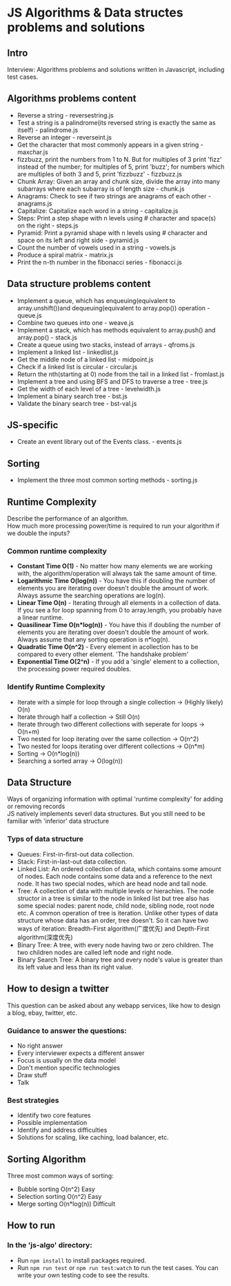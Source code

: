 # JS Algorithms & Data structes problems and solutions

## Intro
Interview: Algorithms problems and solutions written in Javascript, including test cases.

## Algorithms problems content
* Reverse a string - reversestring.js
* Test a string is a palindrome(its reversed string is exactly the same as itself) - palindrome.js
* Reverse an integer - reverseint.js
* Get the character that most commonly appears in a given string - maxchar.js
* fizzbuzz, print the numbers from 1 to N.
 But for multiples of 3 print 'fizz' instead of the number;
 for multiples of 5, print 'buzz';
 for numbers which are multiples of both 3 and 5, print 'fizzbuzz' - fizzbuzz.js
* Chunk Array: Given an array and chunk size, divide the array into many subarrays where each subarray is of length size - chunk.js
* Anagrams: Check to see if two strings are anagrams of each other - anagrams.js
* Capitalize: Capitalize each word in a string - capitalize.js
* Steps: Print a step shape with n levels using # character and space(s) on the right - steps.js
* Pyramid: Print a pyramid shape with n levels using # character and space on its left and right side - pyramid.js
* Count the number of vowels used in a string - vowels.js
* Produce a spiral matrix - matrix.js
* Print the n-th number in the fibonacci series - fibonacci.js

## Data structure problems content
* Implement a queue, which has enqueuing(equivalent to array.unshift())and dequeuing(equivalent to array.pop()) operation - queue.js
* Combine two queues into one - weave.js
* Implement a stack, which has methods equivalent to array.push() and array.pop() - stack.js
* Create a queue using two stacks, instead of arrays - qfroms.js
* Implement a linked list - linkedlist.js
* Get the middle node of a linked list - midpoint.js
* Check if a linked list is circular - circular.js
* Return the nth(starting at 0) node from the tail in a linked list - fromlast.js
* Implement a tree and using BFS and DFS to traverse a tree - tree.js
* Get the width of each level of a tree - levelwidth.js
* Implement a binary search tree - bst.js
* Validate the binary search tree - bst-val.js

## JS-specific
* Create an event library out of the Events class. - events.js

## Sorting
* Implement the three most common sorting methods - sorting.js

## Runtime Complexity
Describe the performance of an algorithm. <br>
How much more processing power/time is required to run your algorithm if we double the inputs?<br>
### Common runtime complexity
* **Constant Time O(1)** - No matter how many elements we are working with, the algorithm/operation will always tak the same amount of time.
* **Logarithmic Time O(log(n))** - You have this if doubling the number of elements you are iterating over doesn't double the amount of work. Always assume the searching operations are log(n).
* **Linear Time O(n)** - Iterating through all elements in a collection of data. If you see a for loop spanning from 0 to array.length, you probably have a linear runtime.
* **Quasilinear Time O(n*log(n))** - You have this if doubling the number of elements you are iterating over doesn't double the amount of work. Always assume that any sorting operation is n*log(n).
* **Quadratic Time O(n^2)** - Every element in acollection has to be compared to every other element. 'The handshake problem'
* **Exponential Time O(2^n)** - If you add a 'single' element to a collection, the processing power required doubles.
### Identify Runtime Complexity
* Iterate with a simple for loop through a single collection -> (Highly likely) O(n)
* Iterate through half a collection -> Still O(n)
* Iterate through two different collections with seperate for loops -> O(n+m)
* Two nested for loop iterating over the same collection -> O(n^2)
* Two nested for loops iterating over different collections -> O(n*m)
* Sorting -> O(n*log(n))
* Searching a sorted array -> O(log(n))

## Data Structure
Ways of organizing information with optimal 'runtime complexity' for adding or removing records<br>
JS natively implements severl data structures. But you still need to be familiar with 'inferior' data structure
### Typs of data structure
* Queues: First-in-first-out data collection.
* Stack: First-in-last-out data collection.
* Linked List: An ordered collection of data, which contains some amount of nodes. Each node contains some data and a reference to the next node. It has two special nodes, which are head node and tail node.
* Tree: A collection of data with multiple levels or hierachies. The node structor in a tree is similar to the node in linked list but tree also has some special nodes: parent node, child node, sibling node, root node etc. A common operation of tree is iteration. Unlike other types of data structure whose data has an order, tree doesn't. So it can have two ways of iteration: Breadth-First algorithm(广度优先) and Depth-First algorithm(深度优先) 
* Binary Tree: A tree, with every node having two or zero children. The two children nodes are called left node and right node.
* Binary Search Tree: A binary tree and every node's value is greater than its left value and less than its right value.

## How to design a twitter
This question can be asked about any webapp services, like how to design a blog, ebay, twitter, etc.

### Guidance to answer the questions:
* No right answer
* Every interviewer expects a different answer
* Focus is usually on the data model
* Don't mention specific technologies
* Draw stuff
* Talk

### Best strategies
* Identify two core features
* Possible implementation
* Identify and address difficulties
* Solutions for scaling, like caching, load balancer, etc.

## Sorting Algorithm
Three most common ways of sorting:
* Bubble sorting      O(n^2)        Easy
* Selection sorting   O(n^2)        Easy
* Merge sorting       O(n*log(n))   Difficult

## How to run
### In the 'js-algo' directory:
* Run `npm install` to install packages required.
* Run `npm run test` or `npm run test:watch` to run the test cases. You can write your own testing code to see the results.